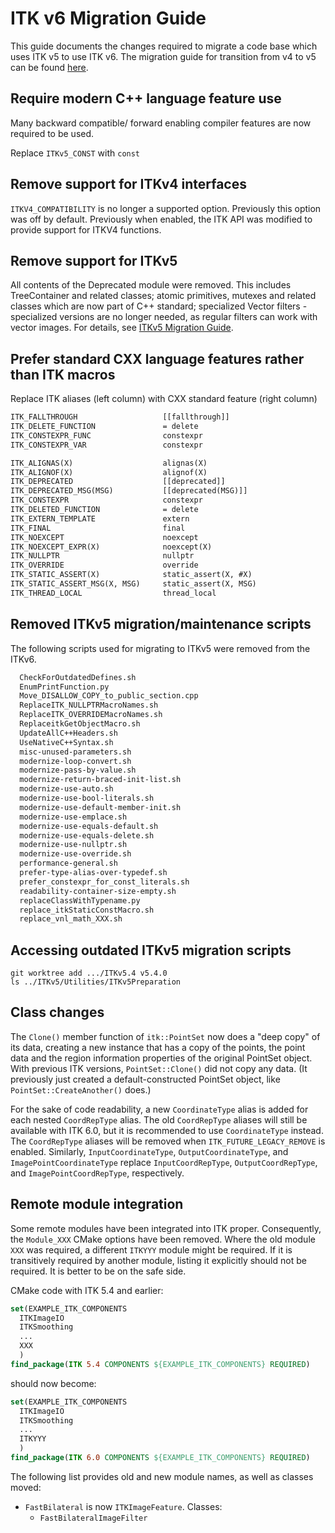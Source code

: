 ITK v6 Migration Guide
======================

This guide documents the changes required to migrate a code base
which uses ITK v5 to use ITK v6. The migration guide for transition
from v4 to v5 can be found [here](./itk_5_migration_guide.md).

Require modern C++ language feature use
---------------------------------------
Many backward compatible/ forward enabling compiler features are now required to be used.

Replace `ITKv5_CONST` with `const`

Remove support for ITKv4 interfaces
-----------------------------------

`ITKV4_COMPATIBILITY` is no longer a supported option.  Previously this option
was off by default.  Previously when enabled, the ITK API was modified to
provide support for ITKV4 functions.

Remove support for ITKv5
-----------------------------------

All contents of the Deprecated module were removed. This includes TreeContainer
and related classes; atomic primitives, mutexes and related classes which are
now part of C++ standard; specialized Vector filters - specialized versions are
no longer needed, as regular filters can work with vector images. For details, see
[ITKv5 Migration Guide](https://github.com/InsightSoftwareConsortium/ITK/blob/master/Documentation/docs/migration_guides/itk_5_migration_guide.md).

Prefer standard CXX language features rather than ITK macros
-------------------------------------------------------------

Replace ITK aliases (left column) with CXX standard feature (right column)

```txt
ITK_FALLTHROUGH                   [[fallthrough]]
ITK_DELETE_FUNCTION               = delete
ITK_CONSTEXPR_FUNC                constexpr
ITK_CONSTEXPR_VAR                 constexpr

ITK_ALIGNAS(X)                    alignas(X)
ITK_ALIGNOF(X)                    alignof(X)
ITK_DEPRECATED                    [[deprecated]]
ITK_DEPRECATED_MSG(MSG)           [[deprecated(MSG)]]
ITK_CONSTEXPR                     constexpr
ITK_DELETED_FUNCTION              = delete
ITK_EXTERN_TEMPLATE               extern
ITK_FINAL                         final
ITK_NOEXCEPT                      noexcept
ITK_NOEXCEPT_EXPR(X)              noexcept(X)
ITK_NULLPTR                       nullptr
ITK_OVERRIDE                      override
ITK_STATIC_ASSERT(X)              static_assert(X, #X)
ITK_STATIC_ASSERT_MSG(X, MSG)     static_assert(X, MSG)
ITK_THREAD_LOCAL                  thread_local
```

Removed ITKv5 migration/maintenance scripts
-----------------------

The following scripts used for migrating to ITKv5 were removed from the ITKv6.

```sh
  CheckForOutdatedDefines.sh
  EnumPrintFunction.py
  Move_DISALLOW_COPY_to_public_section.cpp
  ReplaceITK_NULLPTRMacroNames.sh
  ReplaceITK_OVERRIDEMacroNames.sh
  ReplaceitkGetObjectMacro.sh
  UpdateAllC++Headers.sh
  UseNativeC++Syntax.sh
  misc-unused-parameters.sh
  modernize-loop-convert.sh
  modernize-pass-by-value.sh
  modernize-return-braced-init-list.sh
  modernize-use-auto.sh
  modernize-use-bool-literals.sh
  modernize-use-default-member-init.sh
  modernize-use-emplace.sh
  modernize-use-equals-default.sh
  modernize-use-equals-delete.sh
  modernize-use-nullptr.sh
  modernize-use-override.sh
  performance-general.sh
  prefer-type-alias-over-typedef.sh
  prefer_constexpr_for_const_literals.sh
  readability-container-size-empty.sh
  replaceClassWithTypename.py
  replace_itkStaticConstMacro.sh
  replace_vnl_math_XXX.sh
```

Accessing outdated ITKv5 migration scripts
------------------------------------------

```
git worktree add .../ITKv5.4 v5.4.0
ls ../ITKv5/Utilities/ITKv5Preparation
```

Class changes
-------------

The `Clone()` member function of `itk::PointSet` now does a "deep copy" of its
data, creating a new instance that has a copy of the points, the point data and
the region information properties of the original PointSet object. With previous
ITK versions, `PointSet::Clone()` did not copy any data. (It previously just
created a default-constructed PointSet object, like `PointSet::CreateAnother()`
does.)

For the sake of code readability, a new `CoordinateType` alias is added for
each nested `CoordRepType` alias. The old `CoordRepType` aliases will still be
available with ITK 6.0, but it is recommended to use `CoordinateType` instead.
The `CoordRepType` aliases will be removed when `ITK_FUTURE_LEGACY_REMOVE` is
enabled. Similarly, `InputCoordinateType`, `OutputCoordinateType`, and
`ImagePointCoordinateType` replace `InputCoordRepType`, `OutputCoordRepType`,
and `ImagePointCoordRepType`, respectively.

Remote module integration
-------------------------

Some remote modules have been integrated into ITK proper.
Consequently, the `Module_XXX` CMake options have been removed.
Where the old module `XXX` was required, a different `ITKYYY` module might be
required. If it is transitively required by another module, listing it
explicitly should not be required. It is better to be on the safe side.

CMake code with ITK 5.4 and earlier:
```cmake
set(EXAMPLE_ITK_COMPONENTS
  ITKImageIO
  ITKSmoothing
  ...
  XXX
  )
find_package(ITK 5.4 COMPONENTS ${EXAMPLE_ITK_COMPONENTS} REQUIRED)
```
should now become:
```cmake
set(EXAMPLE_ITK_COMPONENTS
  ITKImageIO
  ITKSmoothing
  ...
  ITKYYY
  )
find_package(ITK 6.0 COMPONENTS ${EXAMPLE_ITK_COMPONENTS} REQUIRED)
```
The following list provides old and new module names, as well as classes moved:
  * `FastBilateral` is now `ITKImageFeature`. Classes:
	  * `FastBilateralImageFilter`